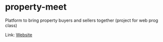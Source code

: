 # property-meet

Platform to bring property buyers and sellers together (project for web prog class)

Link: [Website](https://codd.cs.gsu.edu/~bjackson66/pw/project3)
